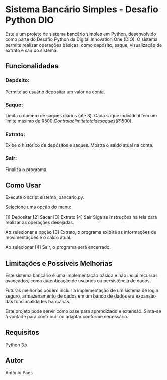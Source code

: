 # Sistema Bancário Simples - Desafio Python DIO
Este é um projeto de sistema bancário simples em Python, desenvolvido como parte do Desafio Python da Digital Innovation One (DIO). O sistema permite realizar operações básicas, como depósito, saque, visualização de extrato e sair do sistema.

## Funcionalidades
### Depósito:

Permite ao usuário depositar um valor na conta.

### Saque:

Limita o número de saques diários (até 3).
Cada saque individual tem um limite máximo de R$500.
Controla o limite total de saques (R$1500).

### Extrato:

Exibe o histórico de depósitos e saques.
Mostra o saldo atual na conta.

### Sair:

Finaliza o programa.
## Como Usar
Execute o script sistema_bancario.py.

Selecione uma opção do menu:

[1] Depositar
[2] Sacar
[3] Extrato
[4] Sair
Siga as instruções na tela para realizar as operações desejadas.

Ao selecionar a opção [3] Extrato, o programa exibirá as informações de movimentações e o saldo atual.

Ao selecionar [4] Sair, o programa será encerrado.

## Limitações e Possíveis Melhorias

Este sistema bancário é uma implementação básica e não inclui recursos avançados, como autenticação de usuários ou persistência de dados.

Futuras melhorias podem incluir a implementação de um sistema de login seguro, armazenamento de dados em um banco de dados e a expansão das funcionalidades bancárias.

Este projeto pode servir como base para aprendizado e extensão. Sinta-se à vontade para contribuir ou adaptar conforme necessário.

## Requisitos
Python 3.x

## Autor
Antônio Paes
